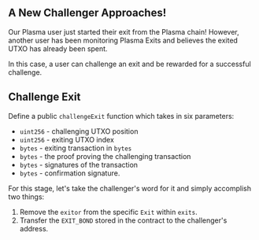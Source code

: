 ## A New Challenger Approaches!

Our Plasma user just started their exit from the Plasma chain! However, another user has been monitoring Plasma Exits and believes the exited UTXO has already been spent. 

In this case, a user can challenge an exit and be rewarded for a successful challenge.

## Challenge Exit

Define a public `challengeExit` function which takes in six parameters:

- `uint256` - challenging UTXO position 
- `uint256` - exiting UTXO index
- `bytes` - exiting transaction in `bytes` 
- `bytes` - the proof proving the challenging transaction 
- `bytes` - signatures of the transaction 
- `bytes` - confirmation signature.

For this stage, let's take the challenger's word for it and simply accomplish two things:

1. Remove the `exitor` from the specific `Exit` within `exits`.
2. Transfer the `EXIT_BOND` stored in the contract to the challenger's address.
